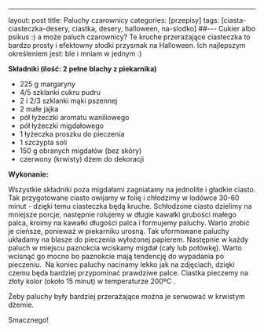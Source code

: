 ---
layout: post
title:  Paluchy czarownicy
categories: [przepisy]
tags: [ciasta-ciasteczka-desery, ciastka, desery, halloween, na-slodko]
##---
Cukier albo psikus :) a może paluch czarownicy? Te kruche przerażające ciasteczka to bardzo prosty i efektowny słodki przysmak na Halloween. Ich najlepszym określeniem jest: ble i mniam w jednym :)

**Składniki (ilość: 2 pełne blachy z piekarnika)**
* 225 g margaryny
* 4/5 szklanki cukru pudru
* 2 i 2/3 szklanki mąki pszennej
* 2 małe jajka
* pół łyżeczki aromatu waniliowego
* pół łyżeczki migdałowego
* 1 łyżeczka proszku do pieczenia
* 1 szczypta soli
* 150 g obranych migdałów (bez skóry)
* czerwony (krwisty) dżem do dekoracji

**Wykonanie:**

Wszystkie składniki poza migdałami zagniatamy na jednolite i gładkie ciasto. Tak przygotowane ciasto owijamy w folię i chłodzimy w lodówce 30-60 minut - dzięki temu ciasteczka będą kruche. Schłodzone ciasto dzielimy na mniejsze porcje, następnie rolujemy w długie kawałki grubości małego palca, kroimy na kawałki długości palca i formujemy paluchy. Warto zrobić je cieńsze, ponieważ w piekarniku urosną. Tak uformowane paluchy układamy na blasze do pieczenia wyłożonej papierem. Następnie w każdy paluch w miejscu paznokcia wciskamy migdał (cały lub połówkę). Warto wcisnąć go mocno bo paznokcie mają tendencję do wypadania po pieczeniu.  Na koniec paluchy nacinamy lekko jak na zdjęciach, dzięki czemu będa bardziej przypominać prawdziwe palce. Ciastka pieczemy na złoty kolor (około 15 minut) w temperaturze 200ºC .

Żeby paluchy były bardziej przerażające można je serwować w krwistym dżemie.

Smacznego!